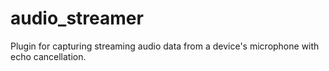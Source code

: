 # audio_streamer

Plugin for capturing streaming audio data from a device's microphone with echo cancellation.
